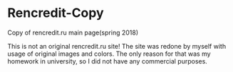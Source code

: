 # Rencredit-Copy
Copy of rencredit.ru main page(spring 2018)

This is not an original rencredit.ru site! 
The site was redone by myself with usage of original images and colors. 
The only reason for that was my homework in university, so I did not have any commercial purposes. 
